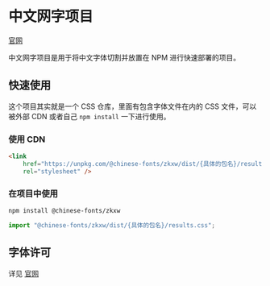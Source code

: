 # 中文网字项目

[官网](https://chinese-font.netlify.app/fonts/zkxw)

中文网字项目是用于将中文字体切割并放置在 NPM 进行快速部署的项目。

## 快速使用

这个项目其实就是一个 CSS 仓库，里面有包含字体文件在内的 CSS 文件，可以被外部 CDN 或者自己 `npm install` 一下进行使用。

### 使用 CDN

```html
<link
    href="https://unpkg.com/@chinese-fonts/zkxw/dist/{具体的包名}/results.css"
    rel="stylesheet" />
```

### 在项目中使用

```sh
npm install @chinese-fonts/zkxw
```

```ts
import "@chinese-fonts/zkxw/dist/{具体的包名}/results.css";
```

## 字体许可

详见 [官网](https://chinese-font.netlify.app/fonts/zkxw)
